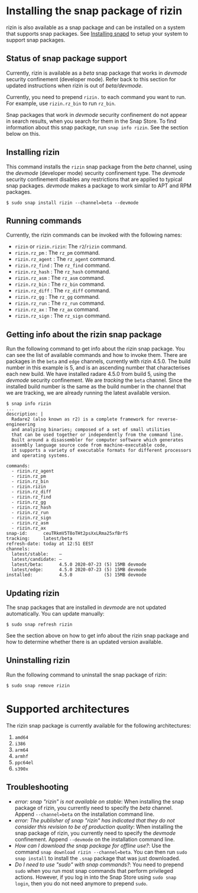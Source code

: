 Installing the snap package of rizin
======================================
rizin is also available as a snap package and can be installed on a system that supports snap packages. See [Installing snapd](https://snapcraft.io/docs/installing-snapd) to setup your system to support snap packages. 

Status of snap package support
------------------------------
Currently, rizin is available as a _beta_ snap package that works in _devmode_ security confinement (developer mode). Refer back to this section for updated instructions when rizin is out of _beta/devmode_. 

Currently, you need to prepend `rizin.` to each command you want to run. For example, use `rizin.rz_bin` to run `rz_bin`. 

Snap packages that work in _devmode_ security confinement do not appear in search results, when you search for them in the Snap Store. To find information about this snap package, run `snap info rizin`. See the section below on this.

Installing rizin
-----------------
This command installs the `rizin` snap package from the _beta_ channel, using the _devmode_ (developer mode) security confinement type. The _devmode_ security confinement disables any restrictions that are applied to typical snap packages. _devmode_ makes a package to work similar to APT and RPM packages. 

    $ sudo snap install rizin --channel=beta --devmode
    
Running commands
----------------

Currently, the rizin commands can be invoked with the following names: 

- `rizin` or `rizin.rizin`: The `r2`/`rizin` command.
- `rizin.rz_pm` : The `rz_pm` command.
- `rizin.rz_agent` : The `rz_agent` command.
- `rizin.rz_find` : The `rz_find` command.
- `rizin.rz_hash` : The `rz_hash` command.
- `rizin.rz_asm` : The `rz_asm` command.
- `rizin.rz_bin` : The `rz_bin` command.
- `rizin.rz_diff` : The `rz_diff` command.
- `rizin.rz_gg` : The `rz_gg` command.
- `rizin.rz_run` : The `rz_run` command.
- `rizin.rz_ax` : The `rz_ax` command.
- `rizin.rz_sign` : The `rz_sign` command.

Getting info about the rizin snap package
-------------------------------------------

Run the following command to get info about the rizin snap package. You can see the list of available commands and how to invoke them. There are packages in the `beta` and `edge` channels, currently with rizin 4.5.0. The build number in this example is 5, and is an ascending number that characterises each new build. We have installed radare 4.5.0 from build 5, using the _devmode_ security confinement. We are _tracking_ the `beta` channel. Since the installed build number is the same as the build number in the channel that we are tracking, we are already running the latest available version.

```
$ snap info rizin
...
description: |
  Radare2 (also known as r2) is a complete framework for reverse-engineering 
  and analyzing binaries; composed of a set of small utilities 
  that can be used together or independently from the command line. 
  Built around a disassembler for computer software which generates 
  assembly language source code from machine-executable code, 
  it supports a variety of executable formats for different processors 
  and operating systems.

commands:
  - rizin.rz_agent
  - rizin.rz_pm
  - rizin.rz_bin
  - rizin.rizin
  - rizin.rz_diff
  - rizin.rz_find
  - rizin.rz_gg
  - rizin.rz_hash
  - rizin.rz_run
  - rizin.rz_sign
  - rizin.rz_asm
  - rizin.rz_ax
snap-id:      ceuTRkmV5T8oTHt2psXxLRma25xfBrfS
tracking:     latest/beta
refresh-date: today at 12:51 EEST
channels:
  latest/stable:    –
  latest/candidate: –
  latest/beta:      4.5.0 2020-07-23 (5) 15MB devmode
  latest/edge:      4.5.0 2020-07-23 (5) 15MB devmode
installed:          4.5.0            (5) 15MB devmode
```

Updating rizin
----------------

The snap packages that are installed in _devmode_ are not updated automatically.
You can update manually: 

    $ sudo snap refresh rizin

See the section above on how to get info about the rizin snap package and how to determine whether there is an updated version available. 

Uninstalling rizin
--------------------
Run the following command to uninstall the snap package of rizin:

    $ sudo snap remove rizin

Supported architectures
=======================
The rizin snap package is currently available for the following architectures:

1. `amd64`
1. `i386`
1. `arm64`
1. `armhf`
1. `ppc64el`
1. `s390x`

Troubleshooting
---------------

- _error: snap "rizin" is not available on stable_: When installing the snap package of rizin, you currently need to specify the _beta_ channel. Append `--channel=beta` on the installation command line.
- _error: The publisher of snap "rizin" has indicated that they do not consider this revision to be of production quality_: When installing the snap package of rizin, you currently need to specify the _devmode_ confinement. Append `--devmode` on the installation command line. 
- _How can I download the snap package for offline use?_: Use the command `snap download rizin --channel=beta`. You can then run `sudo snap install` to install the `.snap` package that was just downloaded. 
- _Do I need to use "sudo" with snap commands?_: You need to prepend `sudo` when you run most snap commands that perform privileged actions. However, if you log in into the Snap Store using `sudo snap login`, then you do not need anymore to prepend `sudo`.

